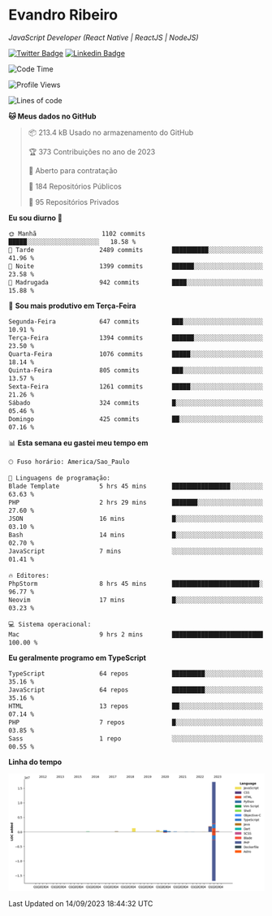 # Evandro **Ribeiro**

*JavaScript Developer (React Native | ReactJS | NodeJS)*

[![Twitter Badge](https://img.shields.io/badge/-@ribeiroevandro-201B2D?style=flat-square&labelColor=201B2D&logo=twitter&logoColor=white&link=https://twitter.com/ribeiroevandro)](https://twitter.com/ribeiroevandro) 
[![Linkedin Badge](https://img.shields.io/badge/-Evandro%20Ribeiro-201B2D?style=flat-square&logo=Linkedin&logoColor=white&link=https://www.linkedin.com/in/ribeiroevandro)](https://www.linkedin.com/in/ribeiroevandro) 


<!--START_SECTION:waka-->
![Code Time](http://img.shields.io/badge/Code%20Time-3%2C395%20hrs%2037%20mins-blue)

![Profile Views](http://img.shields.io/badge/Visualizac%C3%B5es%20do%20perfil-0-blue)

![Lines of code](https://img.shields.io/badge/Desde%20o%20Hello%20World%20eu%20escrevi-22.5%20million%20linhas%20de%20c%C3%B3digo-blue)

**🐱 Meus dados no GitHub** 

> 📦 213.4 kB Usado no armazenamento do GitHub 
 > 
> 🏆 373 Contribuições no ano de 2023
 > 
> 💼 Aberto para contratação
 > 
> 📜 184 Repositórios Públicos 
 > 
> 🔑 95 Repositórios Privados 
 > 
**Eu sou diurno 🐤** 

```text
🌞 Manhã                  1102 commits        █████░░░░░░░░░░░░░░░░░░░░   18.58 % 
🌆 Tarde                  2489 commits        ██████████░░░░░░░░░░░░░░░   41.96 % 
🌃 Noite                  1399 commits        ██████░░░░░░░░░░░░░░░░░░░   23.58 % 
🌙 Madrugada              942 commits         ████░░░░░░░░░░░░░░░░░░░░░   15.88 % 
```
📅 **Sou mais produtivo em Terça-Feira** 

```text
Segunda-Feira            647 commits         ███░░░░░░░░░░░░░░░░░░░░░░   10.91 % 
Terça-Feira              1394 commits        ██████░░░░░░░░░░░░░░░░░░░   23.50 % 
Quarta-Feira             1076 commits        █████░░░░░░░░░░░░░░░░░░░░   18.14 % 
Quinta-Feira             805 commits         ███░░░░░░░░░░░░░░░░░░░░░░   13.57 % 
Sexta-Feira              1261 commits        █████░░░░░░░░░░░░░░░░░░░░   21.26 % 
Sábado                   324 commits         █░░░░░░░░░░░░░░░░░░░░░░░░   05.46 % 
Domingo                  425 commits         ██░░░░░░░░░░░░░░░░░░░░░░░   07.16 % 
```


📊 **Esta semana eu gastei meu tempo em** 

```text
🕑︎ Fuso horário: America/Sao_Paulo

💬 Linguagens de programação: 
Blade Template           5 hrs 45 mins       ████████████████░░░░░░░░░   63.63 % 
PHP                      2 hrs 29 mins       ███████░░░░░░░░░░░░░░░░░░   27.60 % 
JSON                     16 mins             █░░░░░░░░░░░░░░░░░░░░░░░░   03.10 % 
Bash                     14 mins             █░░░░░░░░░░░░░░░░░░░░░░░░   02.70 % 
JavaScript               7 mins              ░░░░░░░░░░░░░░░░░░░░░░░░░   01.41 % 

🔥 Editores: 
PhpStorm                 8 hrs 45 mins       ████████████████████████░   96.77 % 
Neovim                   17 mins             █░░░░░░░░░░░░░░░░░░░░░░░░   03.23 % 

💻 Sistema operacional: 
Mac                      9 hrs 2 mins        █████████████████████████   100.00 % 
```

**Eu geralmente programo em TypeScript** 

```text
TypeScript               64 repos            █████████░░░░░░░░░░░░░░░░   35.16 % 
JavaScript               64 repos            █████████░░░░░░░░░░░░░░░░   35.16 % 
HTML                     13 repos            ██░░░░░░░░░░░░░░░░░░░░░░░   07.14 % 
PHP                      7 repos             █░░░░░░░░░░░░░░░░░░░░░░░░   03.85 % 
Sass                     1 repo              ░░░░░░░░░░░░░░░░░░░░░░░░░   00.55 % 
```



**Linha do tempo**

![Lines of Code chart](https://raw.githubusercontent.com/ribeiroevandro/ribeiroevandro/main/assets/bar_graph.png)


 Last Updated on 14/09/2023 18:44:32 UTC
<!--END_SECTION:waka-->
